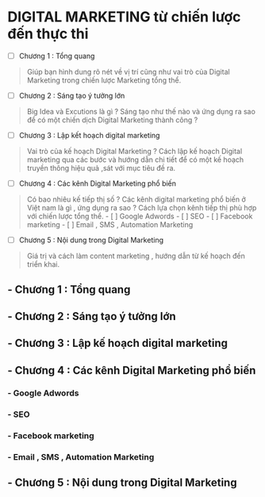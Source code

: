 # DIGITAL MARKETING từ chiến lược đến thực thi
- [ ] Chương 1 : Tổng quang
> Giúp bạn hình dung rõ nét về vị trí cũng như vai trò của Digital Marketing trong chiến lược Marketing tổng thể.
- [ ] Chương 2 : Sáng tạo ý tưởng lớn
> Big Idea và Excutions là gì ? Sáng tạo như thế nào và ứng dụng ra sao để có một chiến dịch Digital Marketing thành công ?
- [ ] Chương 3 : Lập kết hoạch digital marketing
> Vai trò của kế hoạch Digital Marketing ? Cách lập kế hoạch Digital marketing qua các bước và hướng dẫn chi tiết để có một kế hoạch truyền thông hiệu quả ,sát với mục tiêu đề ra.
- [ ] Chương 4 : Các kênh Digital Marketing phổ biến
> Có bao nhiêu kế tiếp thị số ? Các kênh digital marketing phổ biến ở Việt nam là gì , ứng dụng ra sao ? Cách lựa chọn kênh tiếp thị phù hợp với chiến lược tổng thể.
    - [ ] Google Adwords
    - [ ] SEO
    - [ ] Facebook marketing
    - [ ] Email , SMS , Automation Marketing
- [ ] Chương 5 : Nội dung trong Digital Marketing
> Giá trị và cách làm content marketing , hướng dẫn từ kế hoạch đến triển khai.

## - Chương 1 : Tổng quang

## - Chương 2 : Sáng tạo ý tưởng lớn
## - Chương 3 : Lập kế hoạch digital marketing
## - Chương 4 : Các kênh Digital Marketing phổ biến
###  - Google Adwords
###  - SEO
###  - Facebook marketing
###  - Email , SMS , Automation Marketing
## - Chương 5 : Nội dung trong Digital Marketing